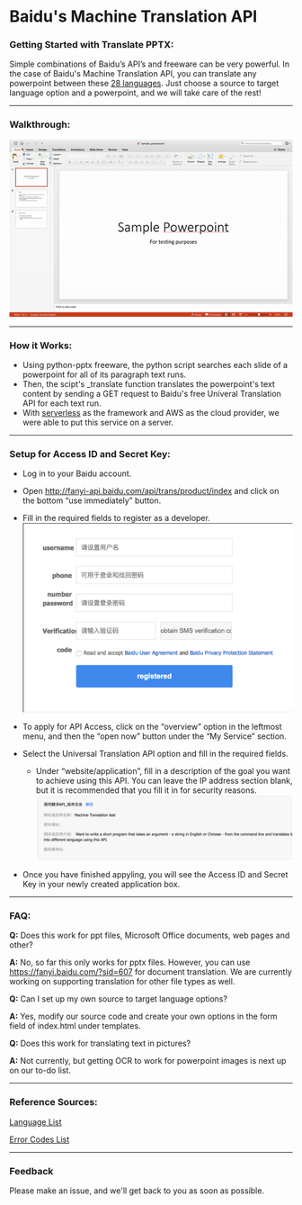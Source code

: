 # Baidu's Machine Translation API #

### Getting Started with Translate PPTX: ### 

Simple combinations of Baidu’s API’s and freeware can be very powerful. In the case of Baidu's Machine Translation API, you can translate any powerpoint between these [28 languages](https://github.com/albertzhang24/documentation/blob/master/Desktop/documentation_img/REFERENCES.md). Just choose a source to target language option and a powerpoint, and we will take care of the rest!
****************************************************************************************************
### Walkthrough: ###

![original powerpoint](images/combined_gifs.gif)

****************************************************************************************************
### How it Works: ###

* Using python-pptx freeware, the python script searches each slide of a powerpoint for all of its paragraph text runs. 
* Then, the scipt's _translate function translates the powerpoint's text content by sending a GET request to Baidu's free Univeral Translation API for each text run.  
* With [serverless](https://github.com/albertzhang24/documentation/blob/master/serverless_README.md) as the framework and AWS as the cloud provider, we were able to put this service on a server. 

****************************************************************************************************
### Setup for Access ID and Secret Key: ###

* Log in to your Baidu account.
* Open http://fanyi-api.baidu.com/api/trans/product/index and click on the bottom “use immediately” button. 
* Fill in the required fields to register as a developer.
![](images/developeraccount.png "Developer Account")

* To apply for API Access, click on the “overview” option in the leftmost menu, and then the “open now” button under the “My Service” section.
* Select the Universal Translation API option and fill in the required fields. 
    * Under “website/application”, fill in a description of the goal you want to achieve using this API. You can leave the IP address section blank, but it is recommended that you fill it in for security reasons. 
![](images/apiaccess.png "API Access")
* Once you have finished appyling, you will see the Access ID and Secret Key in your newly created application box. 


****************************************************************************************************

### FAQ: ###
**Q:** Does this work for ppt files, Microsoft Office documents, web pages and other?

**A:** No, so far this only works for pptx files. However, you can use https://fanyi.baidu.com/?sid=607 for document translation. We are currently working on supporting translation for other file types as well. 


**Q:** Can I set up my own source to target language options?

**A:** Yes, modify our source code and create your own options in the form field of index.html under templates. 


**Q:** Does this work for translating text in pictures?

**A:** Not currently, but getting OCR to work for powerpoint images is next up on our to-do list.
****************************************************************************************************
### Reference Sources: ###
[Language List](https://github.com/albertzhang24/documentation/blob/master/Desktop/documentation_img/REFERENCES.md)

[Error Codes List](https://github.com/albertzhang24/documentation/blob/master/Desktop/documentation_img/REFERENCES.md)

****************************************************************************************************
### Feedback ###

Please make an issue, and we'll get back to you as soon as possible. 
